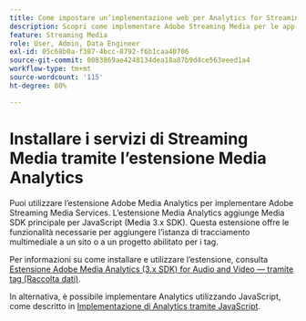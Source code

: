 ```yaml
---
title: Come impostare un’implementazione web per Analytics for Streaming Media
description: Scopri come implementare Adobe Streaming Media per le app web.
feature: Streaming Media
role: User, Admin, Data Engineer
exl-id: 05c68b0a-f387-4bcc-8792-f6b1caa40706
source-git-commit: 0083869ae4248134dea18a87b9d4ce563eeed1a4
workflow-type: tm+mt
source-wordcount: '115'
ht-degree: 80%

---
```


# Installare i servizi di Streaming Media tramite l’estensione Media Analytics

Puoi utilizzare l’estensione Adobe Media Analytics per implementare Adobe Streaming Media Services. L’estensione Media Analytics aggiunge Media SDK principale per JavaScript (Media 3.x SDK). Questa estensione offre le funzionalità necessarie per aggiungere l’istanza di tracciamento multimediale a un sito o a un progetto abilitato per i tag.

Per informazioni su come installare e utilizzare l’estensione, consulta [Estensione Adobe Media Analytics (3.x SDK) for Audio and Video — tramite tag (Raccolta dati)](https://experienceleague.adobe.com/docs/experience-platform/tags/extensions/adobe/media-analytics-3x/overview.html?lang=it).

In alternativa, è possibile implementare Analytics utilizzando JavaScript, come descritto in [Implementazione di Analytics tramite JavaScript](/help/implementation/media-sdk/setup/web-implementation.md).
